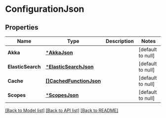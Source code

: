 # ConfigurationJson

## Properties
Name | Type | Description | Notes
------------ | ------------- | ------------- | -------------
**Akka** | [***AkkaJson**](AkkaJSON.md) |  | [default to null]
**ElasticSearch** | [***ElasticSearchJson**](ElasticSearchJSON.md) |  | [default to null]
**Cache** | [**[]CachedFunctionJson**](CachedFunctionJSON.md) |  | [default to null]
**Scopes** | [***ScopesJson**](ScopesJSON.md) |  | [default to null]

[[Back to Model list]](../README.md#documentation-for-models) [[Back to API list]](../README.md#documentation-for-api-endpoints) [[Back to README]](../README.md)


